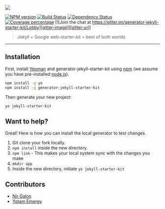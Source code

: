 <img src="https://github.com/nirgn975/jekyll-starter-kit/blob/master/images/jekyll-starter-kit.png" />

[![NPM version][npm-image]][npm-url] [![Build Status][travis-image]][travis-url] [![Dependency Status][daviddm-image]][daviddm-url] [![Coverage percentage][coveralls-image]][coveralls-url] [![Join the chat at https://gitter.im/generator-jekyll-starter-kit/Lobby][gitter-image]][gitter-url]

> Jekyll + Google web-starter-kit = best of both worlds

---

## Installation

First, install [Yeoman](http://yeoman.io) and generator-jekyll-starter-kit using [npm](https://www.npmjs.com/) (we assume you have pre-installed [node.js](https://nodejs.org/)).

```bash
npm install -g yo
npm install -g generator-jekyll-starter-kit
```

Then generate your new project:

```bash
yo jekyll-starter-kit
```

## Want to help?

Great! Here is how you can install the local generator to test changes.

  1. Git clone your fork locally.
  2. `npm install` inside the new directory.
  3. `npm link` - This makes your local system sync with the changes you make
  4. `mkdir app`
  5. Inside the new directory, initiate `yo jekyll-starter-kit`

## Contributors

  * [Nir Galon](http://nirgn.com)
  * [Yotam Emergy](http://ydesign.webflow.io/)

[npm-image]: https://badge.fury.io/js/generator-jekyll-starter-kit.svg
[npm-url]: https://npmjs.org/package/generator-jekyll-starter-kit
[travis-image]: https://travis-ci.org/nirgn975/generator-jekyll-starter-kit.svg?branch=master
[travis-url]: https://travis-ci.org/nirgn975/generator-jekyll-starter-kit
[daviddm-image]: https://david-dm.org/nirgn975/generator-jekyll-starter-kit.svg?theme=shields.io
[daviddm-url]: https://david-dm.org/nirgn975/generator-jekyll-starter-kit
[coveralls-image]: https://coveralls.io/repos/nirgn975/generator-jekyll-starter-kit/badge.svg
[coveralls-url]: https://coveralls.io/r/nirgn975/generator-jekyll-starter-kit
[gitter-image]: https://badges.gitter.im/generator-jekyll-starter-kit/Lobby.svg
[gitter-url]: https://gitter.im/generator-jekyll-starter-kit/Lobby?utm_source=badge&utm_medium=badge&utm_campaign=pr-badge&utm_content=badge
